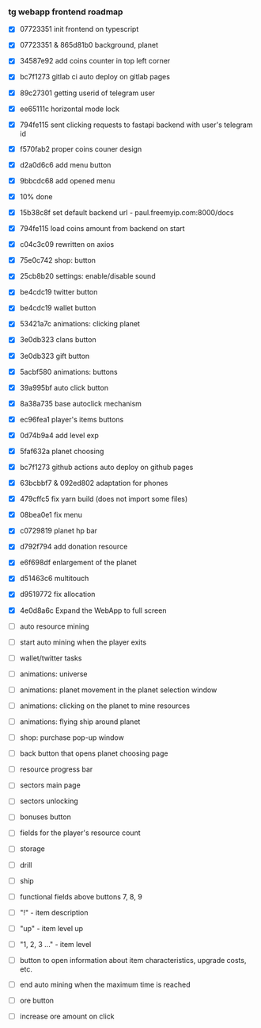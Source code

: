 ### tg webapp frontend roadmap

- [x] 07723351 init frontend on typescript
- [x] 07723351 & 865d81b0 background, planet
- [x] 34587e92 add coins counter in top left corner
- [x] bc7f1273 gitlab ci auto deploy on gitlab pages
- [x] 89c27301 getting userid of telegram user
- [x] ee65111c horizontal mode lock
- [x] 794fe115 sent clicking requests to fastapi backend with user's telegram id
- [x] f570fab2 proper coins couner design
- [x] d2a0d6c6 add menu button
- [x] 9bbcdc68 add opened menu
- [x] 10% done
- [x] 15b38c8f set default backend url - paul.freemyip.com:8000/docs
- [x] 794fe115 load coins amount from backend on start
- [x] c04c3c09 rewritten on axios
- [x] 75e0c742 shop: button
- [x] 25cb8b20 settings: enable/disable sound
- [x] be4cdc19 twitter button
- [x] be4cdc19 wallet button
- [x] 53421a7c animations: clicking planet
- [x] 3e0db323 clans button
- [x] 3e0db323 gift button
- [x] 5acbf580 animations: buttons
- [x] 39a995bf auto click button
- [x] 8a38a735 base autoclick mechanism
- [x] ec96fea1 player's items buttons
- [x] 0d74b9a4 add level exp
- [x] 5faf632a planet choosing
- [x] bc7f1273 github actions auto deploy on github pages
- [x] 63bcbbf7 & 092ed802 adaptation for phones
- [x] 479cffc5 fix yarn build (does not import some files)
- [x] 08bea0e1 fix menu
- [x] c0729819 planet hp bar
- [x] d792f794 add donation resource
- [x] e6f698df enlargement of the planet
- [x] d51463c6 multitouch
- [x] d9519772 fix allocation
- [x] 4e0d8a6c Expand the WebApp to full screen
- [ ] auto resource mining
- [ ] start auto mining when the player exits
- [ ] wallet/twitter tasks
- [ ] animations: universe
- [ ] animations: planet movement in the planet selection window
- [ ] animations: clicking on the planet to mine resources
- [ ] animations: flying ship around planet
- [ ] shop: purchase pop-up window
- [ ] back button that opens planet choosing page
- [ ] resource progress bar
- [ ] sectors main page
- [ ] sectors unlocking
- [ ] bonuses button
- [ ] fields for the player's resource count
- [ ] storage
- [ ] drill
- [ ] ship
- [ ] functional fields above buttons 7, 8, 9
- [ ] "!" - item description
- [ ] "up" - item level up
- [ ] "1, 2, 3 ..." - item level
- [ ] button to open information about item characteristics, upgrade costs, etc.
- [ ] end auto mining when the maximum time is reached
- [ ] ore button
- [ ] increase ore amount on click

